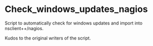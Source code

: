 # Check_windows_updates_nagios
Script to automatically check for windows updates and import into nsclient++/nagios.

Kudos to the original writers of the script.
